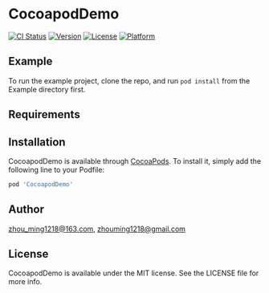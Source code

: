 # CocoapodDemo

[![CI Status](https://img.shields.io/travis/zhou_ming1218@163.com/CocoapodDemo.svg?style=flat)](https://travis-ci.org/zhou_ming1218@163.com/CocoapodDemo)
[![Version](https://img.shields.io/cocoapods/v/CocoapodDemo.svg?style=flat)](https://cocoapods.org/pods/CocoapodDemo)
[![License](https://img.shields.io/cocoapods/l/CocoapodDemo.svg?style=flat)](https://cocoapods.org/pods/CocoapodDemo)
[![Platform](https://img.shields.io/cocoapods/p/CocoapodDemo.svg?style=flat)](https://cocoapods.org/pods/CocoapodDemo)

## Example

To run the example project, clone the repo, and run `pod install` from the Example directory first.

## Requirements

## Installation

CocoapodDemo is available through [CocoaPods](https://cocoapods.org). To install
it, simply add the following line to your Podfile:

```ruby
pod 'CocoapodDemo'
```

## Author

zhou_ming1218@163.com, zhouming1218@gmail.com

## License

CocoapodDemo is available under the MIT license. See the LICENSE file for more info.
